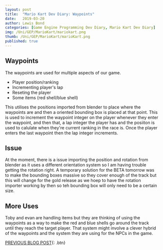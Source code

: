 ```yaml
---
layout: post
title:  "Mario Kart Dev Diary: Waypoints"
date:   2019-03-20
author: Lewis Bond
categories: [Game Engine Programming Dev Diary, Mario Kart Dev Diary]
img: /Uni/GEP/MarioKart/mariokart.png
thumb: /Uni/GEP/MarioKart/marioKart.png
published: true
---
```

<!--more-->

## Waypoints

The waypoints are used for multiple aspects of our game.

 - Player position/ranking
 - Incrementing player's lap
 - Reseting the player
 - Some items (red shell/blue shell)

This utilises the positions imported from blender to place where the waypoints are and then a oriented bounding box is placed at that point. This is used to increment the waypoint integer on the player whenever they enter the waypoint, and then that, a lap integer the player has and the posiiton is used to calulate when they're current ranking in the race is. Once the player enters the last waypoint then the lap integer increments.

## Issue

At the moment, there is a issue importing the position and rotation from blender as it uses a different orientation system so I am having trouble getting the rotation right. A temporary solution for the BETA tomorrow was to make the bounding boxes massive so they cover enough of the track but this will change for the gold release as we hoep to have the rotation importer working by then so teh bounding box will only need to be a certain size.

## More Uses

Toby and evan are handling items but they are thinking of using the waypoints as a way to make the red and blue shells go around the track until they reach the target player. That system might involve a clever hybrid of the waypoints and the system they are using for the NPCs in the game.


[PREVIOUS BLOG POST](https://lbondi7.github.io/developer%20diary/game%20engine%20programming%20dev%20diary/mario%20kart%20dev%20diary/gep-mariokart-7){: .btn}
